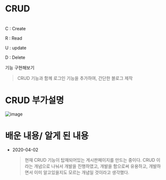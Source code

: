 # CRUD
#

C : Create

R : Read

U : update

D : Delete

기능 구현해보기

> CRUD 기능과 함께 로그인 기능을 추가하여, 간단한 블로그 제작

#

# CRUD 부가설명
![image](https://user-images.githubusercontent.com/50985723/78333388-b80b2780-75c4-11ea-8bda-aeda71978a8a.png)

#

# 배운 내용/ 알게 된 내용

* 2020-04-02 
  > 현재 CRUD 기능이 탑재되어있는 게시판페이지를 만드는 중이다.
  > CRUD 이라는 개념으로 나눠서 개발을 진행하였고, 개발을 함으로써 유용하고, 개발하면서 이미 알고있을지도 모르는 개념일 것이라고 생각했다.
  
